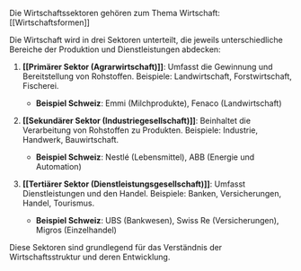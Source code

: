 Die Wirtschaftssektoren gehören zum Thema Wirtschaft: [[Wirtschaftsformen]]

Die Wirtschaft wird in drei Sektoren unterteilt, die jeweils unterschiedliche Bereiche der Produktion und Dienstleistungen abdecken:

1. **[[Primärer Sektor (Agrarwirtschaft)]]**: Umfasst die Gewinnung und Bereitstellung von Rohstoffen. Beispiele: Landwirtschaft, Forstwirtschaft, Fischerei.
    - **Beispiel Schweiz**: Emmi (Milchprodukte), Fenaco (Landwirtschaft)

2. **[[Sekundärer Sektor (Industriegesellschaft)]]**: Beinhaltet die Verarbeitung von Rohstoffen zu Produkten. Beispiele: Industrie, Handwerk, Bauwirtschaft.
    - **Beispiel Schweiz**: Nestlé (Lebensmittel), ABB (Energie und Automation)

3. **[[Tertiärer Sektor (Dienstleistungsgesellschaft)]]**: Umfasst Dienstleistungen und den Handel. Beispiele: Banken, Versicherungen, Handel, Tourismus.
    - **Beispiel Schweiz**: UBS (Bankwesen), Swiss Re (Versicherungen), Migros (Einzelhandel)

Diese Sektoren sind grundlegend für das Verständnis der Wirtschaftsstruktur und deren Entwicklung.
